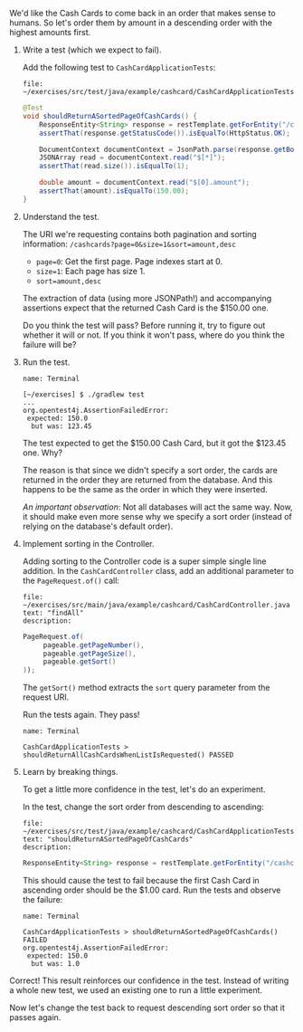 We'd like the Cash Cards to come back in an order that makes sense to humans. So let's order them by amount in a descending order with the highest amounts first.

1. Write a test (which we expect to fail).

   Add the following test to `CashCardApplicationTests`:

   ```editor:open-file
   file: ~/exercises/src/test/java/example/cashcard/CashCardApplicationTests.java
   ```

   ```java
   @Test
   void shouldReturnASortedPageOfCashCards() {
       ResponseEntity<String> response = restTemplate.getForEntity("/cashcards?page=0&size=1&sort=amount,desc", String.class);
       assertThat(response.getStatusCode()).isEqualTo(HttpStatus.OK);

       DocumentContext documentContext = JsonPath.parse(response.getBody());
       JSONArray read = documentContext.read("$[*]");
       assertThat(read.size()).isEqualTo(1);

       double amount = documentContext.read("$[0].amount");
       assertThat(amount).isEqualTo(150.00);
   }
   ```

1. Understand the test.

   The URI we're requesting contains both pagination and sorting information: `/cashcards?page=0&size=1&sort=amount,desc`

   - `page=0`: Get the first page. Page indexes start at 0.
   - `size=1`: Each page has size 1.
   - `sort=amount,desc`

   The extraction of data (using more JSONPath!) and accompanying assertions expect that the returned Cash Card is the $150.00 one.

   Do you think the test will pass? Before running it, try to figure out whether it will or not. If you think it won't pass, where do you think the failure will be?

1. Run the test.

   ```dashboard:open-dashboard
   name: Terminal
   ```

   ```shell
   [~/exercises] $ ./gradlew test
   ...
   org.opentest4j.AssertionFailedError:
    expected: 150.0
     but was: 123.45
   ```

   The test expected to get the $150.00 Cash Card, but it got the $123.45 one. Why?

   The reason is that since we didn't specify a sort order, the cards are returned in the order they are returned from the database. And this happens to be the same as the order in which they were inserted.

   _An important observation_: Not all databases will act the same way. Now, it should make even more sense why we specify a sort order (instead of relying on the database's default order).

1. Implement sorting in the Controller.

   Adding sorting to the Controller code is a super simple single line addition. In the `CashCardController` class, add an additional parameter to the `PageRequest.of()` call:

   ```editor:select-matching-text
   file: ~/exercises/src/main/java/example/cashcard/CashCardController.java
   text: "findAll"
   description:
   ```

   ```java
   PageRequest.of(
        pageable.getPageNumber(),
        pageable.getPageSize(),
        pageable.getSort()
   ));
   ```

   The `getSort()` method extracts the `sort` query parameter from the request URI.

   Run the tests again. They pass!

   ```dashboard:open-dashboard
   name: Terminal
   ```

   ```shell
   CashCardApplicationTests > shouldReturnAllCashCardsWhenListIsRequested() PASSED
   ```

1. Learn by breaking things.

   To get a little more confidence in the test, let's do an experiment.

   In the test, change the sort order from descending to ascending:

   ```editor:select-matching-text
   file: ~/exercises/src/test/java/example/cashcard/CashCardApplicationTests.java
   text: "shouldReturnASortedPageOfCashCards"
   description:
   ```

   ```java
   ResponseEntity<String> response = restTemplate.getForEntity("/cashcards?page=0&size=1&sort=amount,asc", String.class);
   ```

   This should cause the test to fail because the first Cash Card in ascending order should be the $1.00 card. Run the tests and observe the failure:

   ```dashboard:open-dashboard
   name: Terminal
   ```

   ```shell
   CashCardApplicationTests > shouldReturnASortedPageOfCashCards() FAILED
   org.opentest4j.AssertionFailedError:
    expected: 150.0
     but was: 1.0
   ```

Correct! This result reinforces our confidence in the test. Instead of writing a whole new test, we used an existing one to run a little experiment.

Now let's change the test back to request descending sort order so that it passes again.
